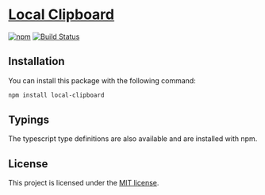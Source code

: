 # [Local Clipboard](https://github.com/alitaheri/local-clipboard)
[![npm](https://badge.fury.io/js/local-clipboard.svg)](https://badge.fury.io/js/local-clipboard)
[![Build Status](https://travis-ci.org/alitaheri/local-clipboard.svg?branch=master)](https://travis-ci.org/alitaheri/local-clipboard)

## Installation

You can install this package with the following command:

```sh
npm install local-clipboard
```

## Typings

The typescript type definitions are also available and are installed with npm.

## License
This project is licensed under the [MIT license](https://github.com/alitaheri/local-clipboard/blob/master/LICENSE).
